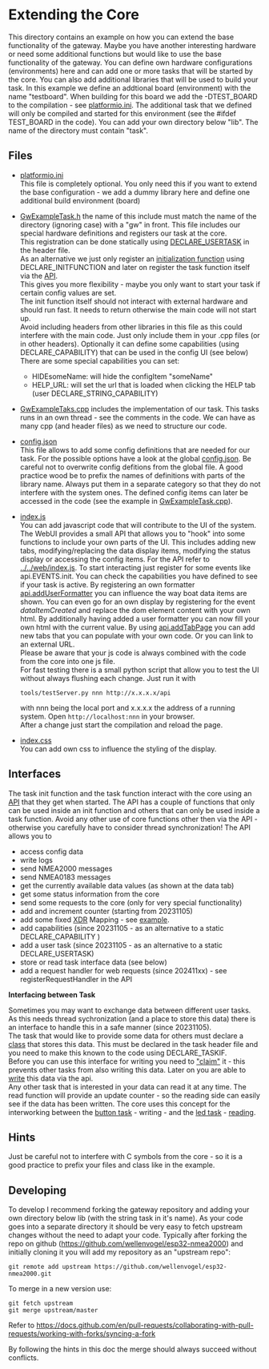 Extending the Core
==================
This directory contains an example on how you can extend the base functionality of the gateway.
Maybe you have another interesting hardware or need some additional functions but would like to use the base functionality of the gateway.
You can define own hardware configurations (environments) here and can add one or more tasks that will be started by the core.
You can also add additional libraries that will be used to build your task.
In this example we define an addtional board (environment) with the name "testboard".
When building for this board we add the -DTEST_BOARD to the compilation - see [platformio.ini](platformio.ini).
The additional task that we defined will only be compiled and started for this environment (see the #ifdef TEST_BOARD in the code).
You can add your own directory below "lib". The name of the directory must contain "task".

Files
-----
   * [platformio.ini](platformio.ini)<br>
    This file is completely optional.
    You only need this if you want to
    extend the base configuration - we add a dummy library here and define one additional build environment (board)
   * [GwExampleTask.h](GwExampleTask.h) the name of this include must match the name of the directory (ignoring case) with a "gw" in front. This file includes our special hardware definitions and registers our task at the core.<br>
   This registration can be done statically using [DECLARE_USERTASK](https://github.com/wellenvogel/esp32-nmea2000/blob/9b955d135d74937a60f2926e8bfb9395585ff8cd/lib/api/GwApi.h#L202) in the header file. <br>
   As an alternative we just only register an [initialization function](https://github.com/wellenvogel/esp32-nmea2000/blob/9b955d135d74937a60f2926e8bfb9395585ff8cd/lib/exampletask/GwExampleTask.h#L19) using DECLARE_INITFUNCTION and later on register the task function itself via the [API](https://github.com/wellenvogel/esp32-nmea2000/blob/9b955d135d74937a60f2926e8bfb9395585ff8cd/lib/exampletask/GwExampleTask.cpp#L32).<br>
   This gives you more flexibility - maybe you only want to start your task if certain config values are set.<br>
   The init function itself should not interact with external hardware and should run fast. It needs to return otherwise the main code will not start up.<br>
   Avoid including headers from other libraries in this file as this could interfere with the main code. Just only include them in your .cpp files (or in other headers).
   Optionally it can define some capabilities (using DECLARE_CAPABILITY) that can be used in the config UI (see below)
   There are some special capabilities you can set:
     *  HIDEsomeName: will hide the configItem "someName"
     *  HELP_URL: will set the url that is loaded when clicking the HELP tab (user DECLARE_STRING_CAPABILITY)<br>

   * [GwExampleTaks.cpp](GwExampleTask.cpp) includes the implementation of our task. This tasks runs in an own thread - see the comments in the code.
   We can have as many cpp (and header files) as we need to structure our code.  
   * [config.json](config.json)<br>
     This file allows to add some config definitions that are needed for our task. For the possible options have a look at the global [config.json](../../web/config.json). Be careful not to overwrite config defitions from the global file. A good practice wood be to prefix the names of definitions with parts of the library name. Always put them in a separate category so that they do not interfere with the system ones.
     The defined config items can later be accessed in the code (see the example in [GwExampleTask.cpp](GwExampleTask.cpp)).

   * [index.js](index.js)<br>
     You can add javascript code that will contribute to the UI of the system. The WebUI provides a small API that allows you to "hook" into some functions to include your own parts of the UI. This includes adding new tabs, modifying/replacing the data display items, modifying the status display or accessing the config items.
     For the API refer to [../../web/index.js](../../web/index.js#L2001).
     To start interacting just register for some events like api.EVENTS.init. You can check the capabilities you have defined to see if your task is active.
     By registering an own formatter [api.addUserFormatter](../../web/index.js#L2054) you can influence the way boat data items are shown.
     You can even go for an own display by registering for the event *dataItemCreated* and replace the dom element content with your own html. By additionally having added a user formatter you can now fill your own html with the current value.
     By using [api.addTabPage](../../web/index.js#L2046) you can add new tabs that you can populate with your own code. Or you can link to an external URL.<br>
     Please be aware that your js code is always combined with the code from the core into one js file.<br>
     For fast testing there is a small python script that allow you to test the UI without always flushing each change.
     Just run it with
     ```
     tools/testServer.py nnn http://x.x.x.x/api
     ```
     with nnn being the local port and x.x.x.x the address of a running system. Open `http://localhost:nnn` in your browser.<br>
     After a change just start the compilation and reload the page.

   * [index.css](index.css)<br>
     You can add own css to influence the styling of the display.


 Interfaces
 ----------
 The task init function and the task function interact with the core using an [API](../api/GwApi.h) that they get when started.
 The API has a couple of functions that only can be used inside an init function and others that can only be used inside a task function.
 Avoid any other use of core functions other then via the API - otherwise you carefully have to consider thread synchronization!
 The API allows you to
 * access config data
 * write logs
 * send NMEA2000 messages
 * send NMEA0183 messages
 * get the currently available data values (as shown at the data tab)
 * get some status information from the core
 * send some requests to the core (only for very special functionality)
 * add and increment counter (starting from 20231105)
 * add some fixed [XDR](../../doc/XdrMappings.md) Mapping - see [example](https://github.com/wellenvogel/esp32-nmea2000/blob/9b955d135d74937a60f2926e8bfb9395585ff8cd/lib/exampletask/GwExampleTask.cpp#L63).
 * add capabilities (since 20231105 - as an alternative to a static DECLARE_CAPABILITY )
 * add a user task (since 20231105 - as an alternative to a static DECLARE_USERTASK)
 * store or read task interface data (see below)
 * add a request handler for web requests (since 202411xx) - see registerRequestHandler in the API
 

 __Interfacing between Task__

Sometimes you may want to exchange data between different user tasks.<br> As this needs thread sychronization (and a place to store this data) there is an interface to handle this in a safe manner (since 20231105).<br>
The task that would like to provide some data for others must declare a [class](https://github.com/wellenvogel/esp32-nmea2000/blob/9b955d135d74937a60f2926e8bfb9395585ff8cd/lib/exampletask/GwExampleTask.h#L24) that stores this data. This must be declared in the task header file and you need to make this known to the code using DECLARE_TASKIF.<br>
Before you can use this interface for writing you need to ["claim"](https://github.com/wellenvogel/esp32-nmea2000/blob/9b955d135d74937a60f2926e8bfb9395585ff8cd/lib/exampletask/GwExampleTask.cpp#L55) it - this prevents other tasks from also writing this data.
Later on you are able to [write](https://github.com/wellenvogel/esp32-nmea2000/blob/9b955d135d74937a60f2926e8bfb9395585ff8cd/lib/exampletask/GwExampleTask.cpp#L278) this data via the api.<br>
Any other task that is interested in your data can read it at any time. The read function will provide an update counter - so the reading side can easily see if the data has been written.
The core uses this concept for the interworking between the [button task](../buttontask/) - writing - and the [led task](../ledtask/) - [reading](https://github.com/wellenvogel/esp32-nmea2000/blob/9b955d135d74937a60f2926e8bfb9395585ff8cd/lib/ledtask/GwLedTask.cpp#L52).

 Hints
 -----
 Just be careful not to interfere with C symbols from the core - so it is a good practice to prefix your files and class like in the example.

 Developing
 ----------
 To develop I recommend forking the gateway repository and adding your own directory below lib (with the string task in it's name).
 As your code goes into a separate directory it should be very easy to fetch upstream changes without the need to adapt your code.
 Typically after forking the repo on github (https://github.com/wellenvogel/esp32-nmea2000) and initially cloning it you will add my repository as an "upstream repo":
 ```
 git remote add upstream https://github.com/wellenvogel/esp32-nmea2000.git
 ```
 To merge in a new version use:
 ```
 git fetch upstream
 git merge upstream/master
 ```
 Refer to https://docs.github.com/en/pull-requests/collaborating-with-pull-requests/working-with-forks/syncing-a-fork
 
 By following the hints in this doc the merge should always succeed without conflicts.

 
